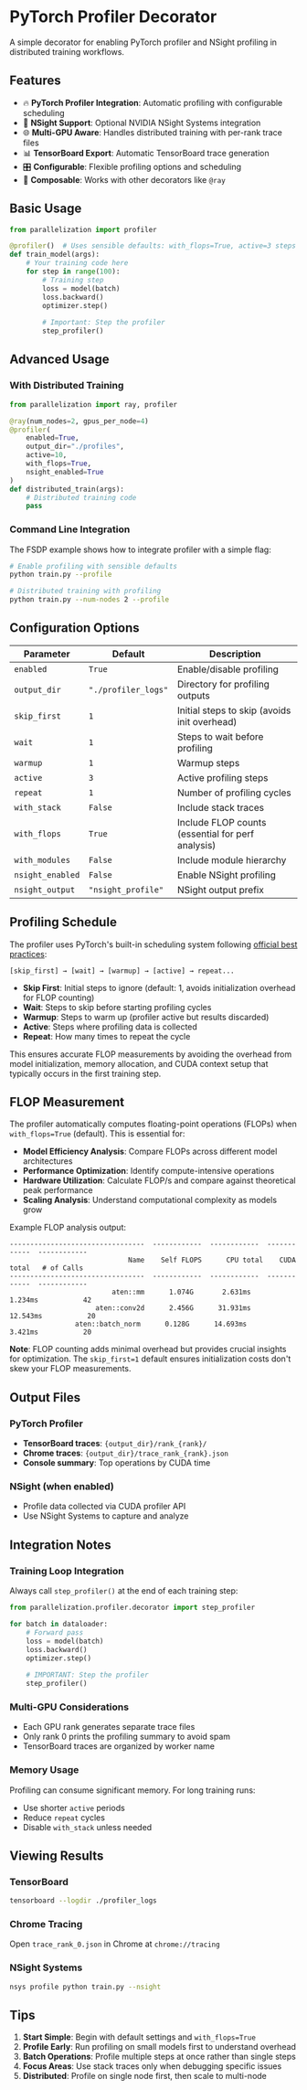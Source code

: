 # PyTorch Profiler Decorator

A simple decorator for enabling PyTorch profiler and NSight profiling in distributed training workflows.

## Features

- 🔥 **PyTorch Profiler Integration**: Automatic profiling with configurable scheduling
- 🚀 **NSight Support**: Optional NVIDIA NSight Systems integration
- 🌐 **Multi-GPU Aware**: Handles distributed training with per-rank trace files
- 📊 **TensorBoard Export**: Automatic TensorBoard trace generation
- 🎛️ **Configurable**: Flexible profiling options and scheduling
- 🔄 **Composable**: Works with other decorators like `@ray`

## Basic Usage

```python
from parallelization import profiler

@profiler()  # Uses sensible defaults: with_flops=True, active=3 steps
def train_model(args):
    # Your training code here
    for step in range(100):
        # Training step
        loss = model(batch)
        loss.backward()
        optimizer.step()
        
        # Important: Step the profiler
        step_profiler()
```

## Advanced Usage

### With Distributed Training

```python
from parallelization import ray, profiler

@ray(num_nodes=2, gpus_per_node=4)
@profiler(
    enabled=True,
    output_dir="./profiles", 
    active=10,
    with_flops=True,
    nsight_enabled=True
)
def distributed_train(args):
    # Distributed training code
    pass
```

### Command Line Integration

The FSDP example shows how to integrate profiler with a simple flag:

```bash
# Enable profiling with sensible defaults
python train.py --profile

# Distributed training with profiling
python train.py --num-nodes 2 --profile
```

## Configuration Options

| Parameter | Default | Description |
|-----------|---------|-------------|
| `enabled` | `True` | Enable/disable profiling |
| `output_dir` | `"./profiler_logs"` | Directory for profiling outputs |
| `skip_first` | `1` | Initial steps to skip (avoids init overhead) |
| `wait` | `1` | Steps to wait before profiling |
| `warmup` | `1` | Warmup steps |
| `active` | `3` | Active profiling steps |
| `repeat` | `1` | Number of profiling cycles |
| `with_stack` | `False` | Include stack traces |
| `with_flops` | `True` | Include FLOP counts (essential for perf analysis) |
| `with_modules` | `False` | Include module hierarchy |
| `nsight_enabled` | `False` | Enable NSight profiling |
| `nsight_output` | `"nsight_profile"` | NSight output prefix |

## Profiling Schedule

The profiler uses PyTorch's built-in scheduling system following [official best practices](https://docs.pytorch.org/tutorials/recipes/recipes/profiler_recipe.html):

```
[skip_first] → [wait] → [warmup] → [active] → repeat...
```

- **Skip First**: Initial steps to ignore (default: 1, avoids initialization overhead for FLOP counting)
- **Wait**: Steps to skip before starting profiling cycles
- **Warmup**: Steps to warm up (profiler active but results discarded)  
- **Active**: Steps where profiling data is collected
- **Repeat**: How many times to repeat the cycle

This ensures accurate FLOP measurements by avoiding the overhead from model initialization, memory allocation, and CUDA context setup that typically occurs in the first training step.

## FLOP Measurement

The profiler automatically computes floating-point operations (FLOPs) when `with_flops=True` (default). This is essential for:

- **Model Efficiency Analysis**: Compare FLOPs across different model architectures
- **Performance Optimization**: Identify compute-intensive operations  
- **Hardware Utilization**: Calculate FLOP/s and compare against theoretical peak performance
- **Scaling Analysis**: Understand computational complexity as models grow

Example FLOP analysis output:
```
---------------------------------  ------------  ------------  ------------  ------------  
                             Name    Self FLOPS      CPU total    CUDA total   # of Calls
---------------------------------  ------------  ------------  ------------  ------------
                         aten::mm      1.074G       2.631ms       1.234ms           42
                     aten::conv2d      2.456G      31.931ms      12.543ms           20
                aten::batch_norm      0.128G      14.693ms       3.421ms           20
```

**Note**: FLOP counting adds minimal overhead but provides crucial insights for optimization. The `skip_first=1` default ensures initialization costs don't skew your FLOP measurements.

## Output Files

### PyTorch Profiler
- **TensorBoard traces**: `{output_dir}/rank_{rank}/` 
- **Chrome traces**: `{output_dir}/trace_rank_{rank}.json`
- **Console summary**: Top operations by CUDA time

### NSight (when enabled)
- Profile data collected via CUDA profiler API
- Use NSight Systems to capture and analyze

## Integration Notes

### Training Loop Integration

Always call `step_profiler()` at the end of each training step:

```python
from parallelization.profiler.decorator import step_profiler

for batch in dataloader:
    # Forward pass
    loss = model(batch)
    loss.backward()
    optimizer.step()
    
    # IMPORTANT: Step the profiler
    step_profiler()
```

### Multi-GPU Considerations

- Each GPU rank generates separate trace files
- Only rank 0 prints the profiling summary to avoid spam
- TensorBoard traces are organized by worker name

### Memory Usage

Profiling can consume significant memory. For long training runs:
- Use shorter `active` periods
- Reduce `repeat` cycles  
- Disable `with_stack` unless needed

## Viewing Results

### TensorBoard
```bash
tensorboard --logdir ./profiler_logs
```

### Chrome Tracing
Open `trace_rank_0.json` in Chrome at `chrome://tracing`

### NSight Systems
```bash
nsys profile python train.py --nsight
```

## Tips

1. **Start Simple**: Begin with default settings and `with_flops=True`
2. **Profile Early**: Run profiling on small models first to understand overhead
3. **Batch Operations**: Profile multiple steps at once rather than single steps
4. **Focus Areas**: Use stack traces only when debugging specific issues
5. **Distributed**: Profile on single node first, then scale to multi-node 